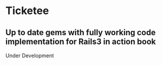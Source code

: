 Ticketee
==============

Up to date gems with fully working code implementation for Rails3 in action book
--------------

Under Development